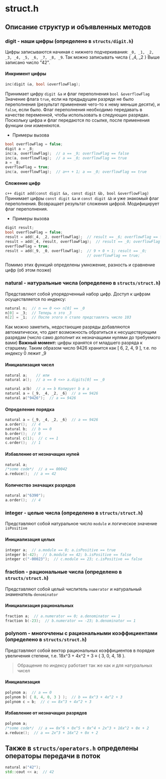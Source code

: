 # struct.h

## Описание структур и объявленных методов

### digit - наши цифры (определено в `structs/digit.h`)

Цифры записываются начиная с нижнего подчеркивания:
`_0, _1, _2, _3, _4, _5, _6, _7, _8, _9`.
Так можно записывать числа { _4, _2 }
Выше записано число "42".

#### Инкримент цифры

```c++
inc(digit &a, bool &overflowFlag);
```
Принимает цифру `digit &a` и флаг переполнения `bool &overflowFlag`
Значение флага `true`, если на предыдущем разряде не было переполнения (результат применения чего-то к нему меньше десяти), и `false`, если было.
Флаг переполнения необходимо передавать в качестве переменной, чтобы использовать в следующих разрядах.
Поскольку цифра и флаг передаются по ссылке, после применения функции они изменяются.
* Примеры вызова
```c++
bool overflowFlag = false;
digit a = _8;
inc(a, overflowFlag);  // a == _9; overflowFlag == false
inc(a, overflowFlag);  // a == _0; overflowFlag == true
a = _8;
overflowFlag = true;
inc(a, overflowFlag);  // a++ + 1; a == _0; overflowFlag == true
```

#### Сложение цифр

```c++ digit add(const digit &a, const digit &b, bool &overflowFlag)```
Принимает цифры `const digit &a` и `const digit &b` и уже знакомый флаг переполнения. Возвращает результат сложения цифрой. Модифицирует флаг переполнения.
* Примеры вызова
```c++
digit result;
bool overflowFlag = false;
result = add(_4, _2, overflowFlag);  // result == _6; overflowFlag == false
result = add(_4, result, overflowFlag);  // result == _0; overflowFlag == true
overflowFlag = true;
result = add(_9, _0, overflowFlag);  // 9 + 0 + 1; result == _0; 
                                     // overflowFlag == true;
```
Помимо этих функций определены умножение, разность и сравнение цифр (об этом позже)

### natural - натуральные числа (определено в `structs/struct.h`)

Представляют собой упорядоченный набор цифр.
Доступ к цифрам осуществляется по индексу:
```c++
natural n;  // n == 0 <=> n[0] == _0
n[0] = _3;  // Теперь n это _3
n[2] = _1;  // После этого n стало представлять число 103
```
Как можно заметить, недостающие разряды добавляются автоматически, что дает возможность обратиться к несуществующим разрядам (число само дополнит их незначащими нулями до требуемого вами)
**Важный момент:** цифры хранятся от младшего разряда к старшему. Таким образом число 9426 хранится как [ 6, 2, 4, 9 ], т.е. по индексу 0 лежит _9

#### Инициализация чисел

```c++
natural a;    // или
natural a();  // a == 0 <=> a.digits[0] == _0

natural a(b)  // a == b Копирует b в a
natural a = {_9, _4, _2, _6}  // a == 9426
natural a("9426");  // a == 9426
```

#### Определение порядка

```c++
natural a = {_9, _4, _2, _6}  // a == 9426
a.order();  // 4
natural b;  // b == 0
b.order();  // 0
natural c(1);  // c == 1
c.order();  // 1
```

#### Избавление от незначащих нулей

```c++
natural a;
/*some code*/  // a == 00042
a.reduce();  // a == 42
```

#### Количество значащих разрядов

```c++
natural a("6390");
a.order();  // 4
```

### integer - целые числа (определено в `structs/struct.h`)

Представляют собой натуральное число `module` и логическое значение `isPositive`

#### Инициализация целых

```c++
integer a;  // a.module == 0; a.isPositive == true
integer b(-42);  // b.module == 42; b.isPositive == false
integer c("-00023");  // c.module == 23; c.isPositive == false
```

### fraction - рациональные числа (определено в `structs/struct.h`)

Представляют собой целый числитель `numerator` и натуральный знаменатель `denominator`

#### Инициализация рациональных

```c++
fraction a;  // a.numerator == 0; a.denominator == 1
fraction b(-23);  // b.numerator == -23; b.denominator == 1
```

### polynom - многочлены с рациональными коэффициентами (определено в `structs/struct.h`)

Представляют собой вектор рациональных коэффициентов в порядке увеличения степени, т.е. 18x^3 + 4x^2 + 3 ≡ { 3, 0, 4, 18 }.
>Обращение по индексу работает так же как и для натуральных чисел

#### Инициализация

```c++
polynom a;  // a == 0
polynom b( { 8, 4, 0, 3 } );  // b == 8x^3 + 4x^2 + 3
polynom c = b;  // c == 8x^3 + 4x^2 + 3
```

#### Избавление от незначащих разрядов

```c++
polynom a;
/*some code*/  // a == 0x^6 + 0x^5 + 0x^4 + 2x^3 + 16x^2 + 0x + 2
a.reduce();  // a == 2x^3 + 16x^2 + 0x + 2
```

## Также в `structs/operators.h` определены операторы передачи в поток

```c++
natural a("42");
std::cout << a;  // 42
```
